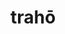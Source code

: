 ---
title: trahō
meaning: to drag, pull
ch: [twelve, f1, f]
pos: verb
inf: trahere
secondppstem: trah
infend: ere
conjugation: third
derivative: protracted
---